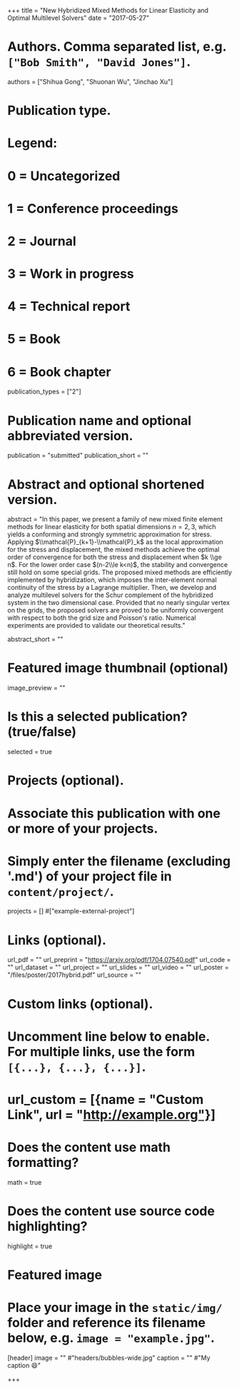 +++
title = "New Hybridized Mixed Methods for Linear Elasticity and Optimal Multilevel Solvers"
date = "2017-05-27"

# Authors. Comma separated list, e.g. `["Bob Smith", "David Jones"]`.
authors = ["Shihua Gong", "Shuonan Wu", "Jinchao Xu"]

# Publication type.
# Legend:
# 0 = Uncategorized
# 1 = Conference proceedings
# 2 = Journal
# 3 = Work in progress
# 4 = Technical report
# 5 = Book
# 6 = Book chapter
publication_types = ["2"]

# Publication name and optional abbreviated version.
publication = "submitted"
publication_short = ""

# Abstract and optional shortened version.
abstract = "In this paper, we present a family of new mixed finite element methods for linear elasticity for both spatial dimensions $n=2,3$, which yields a conforming and strongly symmetric approximation for stress. Applying $\\mathcal{P}_{k+1}-\\mathcal{P}_k$ as the local approximation for the stress and displacement, the mixed methods achieve the optimal order of convergence for both the stress and displacement when $k \\ge n$.  For the lower order case $(n-2\\le k<n)$, the stability and convergence still hold on some special grids. The proposed mixed methods are efficiently implemented by hybridization, which imposes the inter-element normal continuity of the stress by a Lagrange multiplier. Then, we develop and analyze multilevel solvers for the Schur complement of the hybridized system in the two dimensional case. Provided that no nearly singular vertex on the grids, the proposed solvers are proved to be uniformly convergent with respect to both the grid size and Poisson's ratio. Numerical experiments are provided to validate our theoretical results."

abstract_short = ""

# Featured image thumbnail (optional)
image_preview = ""

# Is this a selected publication? (true/false)
selected = true

# Projects (optional).
#   Associate this publication with one or more of your projects.
#   Simply enter the filename (excluding '.md') of your project file in `content/project/`.
projects = [] #["example-external-project"]

# Links (optional).
url_pdf = ""
url_preprint = "https://arxiv.org/pdf/1704.07540.pdf" 
url_code = ""
url_dataset = ""
url_project = ""
url_slides = ""
url_video = ""
url_poster = "/files/poster/2017hybrid.pdf"
url_source = ""

# Custom links (optional).
#   Uncomment line below to enable. For multiple links, use the form `[{...}, {...}, {...}]`.
# url_custom = [{name = "Custom Link", url = "http://example.org"}]

# Does the content use math formatting?
math = true

# Does the content use source code highlighting?
highlight = true

# Featured image
# Place your image in the `static/img/` folder and reference its filename below, e.g. `image = "example.jpg"`.
[header]
image = "" #"headers/bubbles-wide.jpg"
caption = "" #"My caption :smile:"

+++

